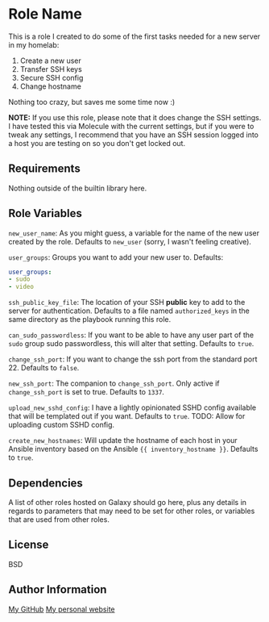 Role Name
=========

This is a role I created to do some of the first tasks needed for a new server in my homelab:
1. Create a new user
1. Transfer SSH keys
1. Secure SSH config
1. Change hostname

Nothing too crazy, but saves me some time now :)

**NOTE:** If you use this role, please note that it does change the SSH settings. I have tested this via Molecule with the current settings, but if you were to tweak any settings, I recommend that you have an SSH session logged into a host you are testing on so you don't get locked out.

Requirements
------------

Nothing outside of the builtin library here.

Role Variables
--------------

`new_user_name`: As you might guess, a variable for the name of the new user created by the role. Defaults to `new_user` (sorry, I wasn't feeling creative).

`user_groups`: Groups you want to add your new user to. Defaults:
```yaml
user_groups:
- sudo
- video
```

`ssh_public_key_file`: The location of your SSH **public** key to add to the server for authentication. Defaults to a file named `authorized_keys` in the same directory as the playbook running this role.

`can_sudo_passwordless`: If you want to be able to have any user part of the `sudo` group sudo passwordless, this will alter that setting. Defaults to `true`.

`change_ssh_port`: If you want to change the ssh port from the standard port 22. Defaults to `false`.

`new_ssh_port`: The companion to `change_ssh_port`. Only active if `change_ssh_port` is set to true. Defaults to `1337`.

`upload_new_sshd_config`: I have a lightly opinionated SSHD config available that will be templated out if you want. Defaults to `true`. TODO: Allow for uploading custom SSHD config.

`create_new_hostnames`: Will update the hostname of each host in your Ansible inventory based on the Ansible `{{ inventory_hostname }}`. Defaults to `true`.


Dependencies
------------

A list of other roles hosted on Galaxy should go here, plus any details in regards to parameters that may need to be set for other roles, or variables that are used from other roles.

License
-------

BSD

Author Information
------------------

[My GitHub](https://github.com/alesauce)
[My personal website](https://alexandersauceda.dev/)
